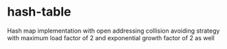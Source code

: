# hash-table
Hash map implementation with open addressing collision avoiding strategy with maximum load factor of 2 and exponential growth factor of 2 as well
